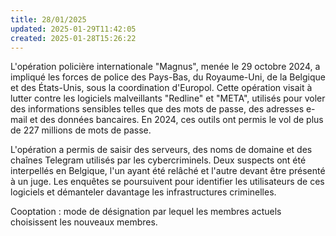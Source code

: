 ```yaml
---
title: 28/01/2025
updated: 2025-01-29T11:42:05
created: 2025-01-28T15:26:22
---
```


L'opération policière internationale "Magnus", menée le 29 octobre 2024, a impliqué les forces de police des Pays-Bas, du Royaume-Uni, de la Belgique et des États-Unis, sous la coordination d'Europol. Cette opération visait à lutter contre les logiciels malveillants "Redline" et "META", utilisés pour voler des informations sensibles telles que des mots de passe, des adresses e-mail et des données bancaires. En 2024, ces outils ont permis le vol de plus de 227 millions de mots de passe.

L'opération a permis de saisir des serveurs, des noms de domaine et des chaînes Telegram utilisés par les cybercriminels. Deux suspects ont été interpellés en Belgique, l'un ayant été relâché et l'autre devant être présenté à un juge. Les enquêtes se poursuivent pour identifier les utilisateurs de ces logiciels et démanteler davantage les infrastructures criminelles.

Cooptation : mode de désignation par lequel les membres actuels choisissent les nouveaux membres.
